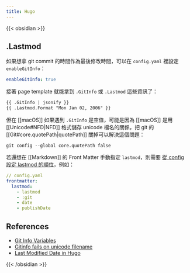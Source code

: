 ```yaml
---
title: Hugo
---
```

{{< obsidian >}}

## .Lastmod

如果想拿 git commit 的時間作為最後修改時間，可以在 `config.yaml` 裡設定 `enableGitInfo`：

```yaml
enableGitInfo: true
```

接著 page template 就能拿到 `.GitInfo` 或 `.Lastmod` 這些資訊了：

```html
{{ .GitInfo | jsonify }}
{{ .Lastmod.Format "Mon Jan 02, 2006" }}
```

但在 [[macOS]] 如果遇到 `.GitInfo` 是空值，可能是因為 [[macOS]] 是用 [[Unicode#NFD|NFD]] 格式儲存 unicode 檔名的關係，把 git 的 [[Git#core.quotePath|quotePath]] 關掉可以解決這個問題：

```shell
git config --global core.quotePath false
```

若還想在 [[Markdown]] 的 Front Matter 手動指定 `lastmod`，則需要 [從 config 設定 lastmod 的順位](https://gohugo.io/getting-started/configuration/#configure-dates)，例如：

```yaml
// config.yaml
frontmatter:
  lastmod:
    - lastmod
    - :git
    - date
    - publishDate
```

## References

- [Git Info Variables](https://gohugo.io/variables/git/)
- [Gitinfo fails on unicode filename](https://github.com/gohugoio/hugo/issues/3071)
- [Last Modified Date in Hugo](https://mertbakir.gitlab.io/hugo/last-modified-date-in-hugo/)

{{< /obsidian >}}
